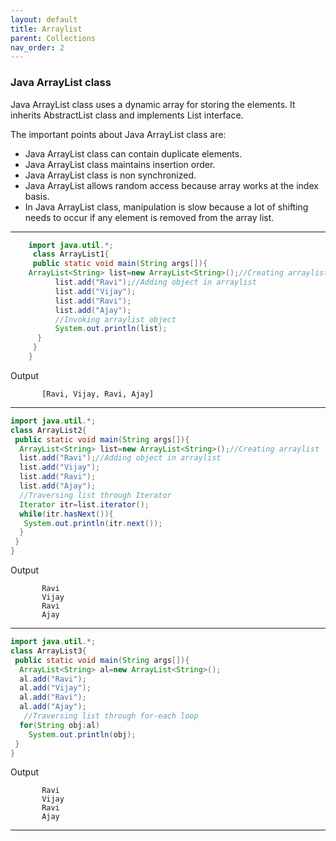 ```yaml
---
layout: default
title: Arraylist
parent: Collections
nav_order: 2
---
```

### Java ArrayList class

Java ArrayList class uses a dynamic array for storing the elements. It inherits AbstractList class and implements List interface.

The important points about Java ArrayList class are:

   - Java ArrayList class can contain duplicate elements.
   - Java ArrayList class maintains insertion order.
   - Java ArrayList class is non synchronized.
   - Java ArrayList allows random access because array works at the index basis.
   - In Java ArrayList class, manipulation is slow because a lot of shifting needs to occur if any element is removed from the array list.
   
----------

```java
    import java.util.*;  
     class ArrayList1{  
     public static void main(String args[]){  
    ArrayList<String> list=new ArrayList<String>();//Creating arraylist    
          list.add("Ravi");//Adding object in arraylist    
          list.add("Vijay");    
          list.add("Ravi");    
          list.add("Ajay");    
          //Invoking arraylist object   
          System.out.println(list);  
      }  
     }  
    }  
```
Output
```
       [Ravi, Vijay, Ravi, Ajay]
```

--------

```java
import java.util.*;  
class ArrayList2{  
 public static void main(String args[]){  
  ArrayList<String> list=new ArrayList<String>();//Creating arraylist  
  list.add("Ravi");//Adding object in arraylist  
  list.add("Vijay");  
  list.add("Ravi");  
  list.add("Ajay");  
  //Traversing list through Iterator  
  Iterator itr=list.iterator();  
  while(itr.hasNext()){  
   System.out.println(itr.next());  
  }  
 }  
} 
```
Output
```
       Ravi
       Vijay
       Ravi
       Ajay
```

-------

```java
import java.util.*;  
class ArrayList3{  
 public static void main(String args[]){  
  ArrayList<String> al=new ArrayList<String>();  
  al.add("Ravi");  
  al.add("Vijay");  
  al.add("Ravi");  
  al.add("Ajay");  
   //Traversing list through for-each loop  
  for(String obj:al)  
    System.out.println(obj);  
 }  
} 
```
Output
```
       Ravi
       Vijay
       Ravi
       Ajay
```

--------




